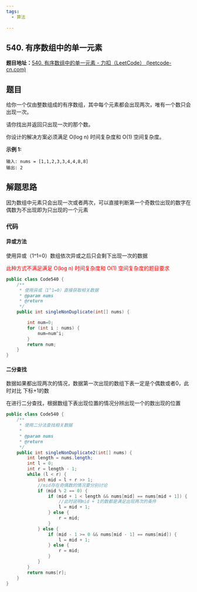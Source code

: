 ```yaml
---
tags:
  - 算法
  
---
```


##  540. 有序数组中的单一元素

**题目地址：**[540. 有序数组中的单一元素 - 力扣（LeetCode） (leetcode-cn.com)](https://leetcode-cn.com/problems/single-element-in-a-sorted-array/)

## 题目

给你一个仅由整数组成的有序数组，其中每个元素都会出现两次，唯有一个数只会出现一次。

请你找出并返回只出现一次的那个数。

你设计的解决方案必须满足 O(log n) 时间复杂度和 O(1) 空间复杂度。

**示例 1:**

```
输入: nums = [1,1,2,3,3,4,4,8,8]
输出: 2
```

## 解题思路

因为数组中元素只会出现一次或者两次，可以直接判断第一个奇数位出现的数字在偶数为不出现即为只出现的一个元素

### 代码

#### 异或方法

使用异或（1^1=0）数组依次异或之后只会剩下出现一次的数据

<font color=red>此种方式不满足满足 O(log n) 时间复杂度和 O(1) 空间复杂度的题目要求</font>

```java
public class Code540 {
    /**
     * 使用异或（1^1=0）直接获取相关数据
     * @param nums
     * @return
     */
    public int singleNonDuplicate(int[] nums) {

        int num=0;
        for (int i : nums) {
            num=num^i;
        }
        return num;
    }
}

```

#### 二分查找

数据如果都出现两次的情况，数据第一次出现的数组下表一定是个偶数或者0，此时对比 下标+1的数  

在进行二分查找，根据数组下表出现位置的情况分辨出现一个的数出现的位置

```java
public class Code540 {
    /**
     * 使用二分法查找相关数据
     *
     * @param nums
     * @return
     */
    public int singleNonDuplicate2(int[] nums) {
        int length = nums.length;
        int l = 0;
        int r = length - 1;
        while (l < r) {
            int mid = l + r >> 1;
            //mid存在奇偶数的情况要分别讨论
            if (mid % 2 == 0) {
                if (mid + 1 < length && nums[mid] == nums[mid + 1]) {
                    //此时说明mid + 1的数都是满足出现两次的条件
                    l = mid + 1;
                } else {
                    r = mid;
                }
            } else {
                if (mid - 1 >= 0 && nums[mid - 1] == nums[mid]) {
                    l = mid + 1;
                } else {
                    r = mid;
                }
            }
        }
        return nums[r];
    }
}
```


